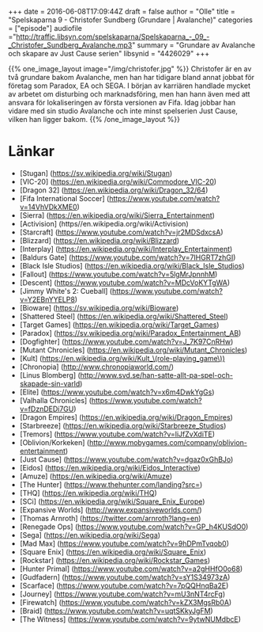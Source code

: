+++
date = 2016-06-08T17:09:44Z
draft = false
author = "Olle"
title = "Spelskaparna 9 - Christofer Sundberg  (Grundare | Avalanche)"
categories = ["episode"]
audiofile ="http://traffic.libsyn.com/spelskaparna/Spelskaparna_-_09_-_Christofer_Sundberg_Avalanche.mp3"
summary = "Grundare av Avalanche och skapare av Just Cause serien"
libsynid = "4426029"
+++

{{% one_image_layout image="/img/christofer.jpg" %}}
Christofer är en av två grundare bakom Avalanche, men han har tidigare
bland annat jobbat för företag som Paradox, EA och SEGA. I början av
karriären handlade mycket av arbetet om disturbing och marknadsföring,
men han hann även med att ansvara för lokaliseringen av första versionen
av Fifa. Idag jobbar han vidare med sin studio Avalanche och inte minst
spelserien Just Cause, vilken han ligger bakom.
{{% /one_image_layout %}}
# Länkar
* [Stugan] (https://sv.wikipedia.org/wiki/Stugan)
* [VIC-20] (https://en.wikipedia.org/wiki/Commodore_VIC-20)
* [Dragon 32] (https://en.wikipedia.org/wiki/Dragon_32/64)
* [Fifa International Soccer] (https://www.youtube.com/watch?v=14VhVDkXME0)
* [Sierra] (https://en.wikipedia.org/wiki/Sierra_Entertainment)
* [Activision] (https//en.wikipedia.org/wiki/Activision)
* [Starcraft] (https://www.youtube.com/watch?v=jr2MDSdxcsA) 
* [Blizzard] (https://en.wikipedia.org/wiki/Blizzard)
* [Interplay] (https://en.wikipedia.org/wiki/Interplay_Entertainment)
* [Baldurs Gate] (https://www.youtube.com/watch?v=7IHGRT7zhGI)
* [Black Isle Studios] (https://en.wikipedia.org/wiki/Black_Isle_Studios)
* [Fallout] (https://www.youtube.com/watch?v=5lgMrJpnnhM)
* [Descent] (https://www.youtube.com/watch?v=MDcVoKYTgWA)
* [Jimmy White's 2: Cueball] (https://www.youtube.com/watch?v=Y2EBnYYELP8)
* [Bioware] (https://sv.wikipedia.org/wiki/Bioware)
* [Shattered Steel] (https://en.wikipedia.org/wiki/Shattered_Steel)
* [Target Games] (https://en.wikipedia.org/wiki/Target_Games)
* [Paradox] (https://sv.wikipedia.org/wiki/Paradox_Entertainment_AB)
* [Dogfighter] (https://www.youtube.com/watch?v=J_7K97CnRHw)
* [Mutant Chronicles] (https://en.wikipedia.org/wiki/Mutant_Chronicles)
* [Kult] (https://en.wikipedia.org/wiki/Kult_\(role-playing_game\))
* [Chronopia] (http://www.chronopiaworld.com/)
* [Linus Blomberg]
  (http://www.svd.se/han-satte-allt-pa-spel-och-skapade-sin-varld)
* [Elite] (https://www.youtube.com/watch?v=x6m4DwkYgGs)
* [Valhalla Chronicles] (https://www.youtube.com/watch?v=fDznDEDi7GU)
* [Dragon Empires] (https://en.wikipedia.org/wiki/Dragon_Empires)
* [Starbreeze] (https://en.wikipedia.org/wiki/Starbreeze_Studios)
* [Tremors] (https://www.youtube.com/watch?v=liJfZvXdiTE)
* [Oblivion/Korkeken] (http://www.mobygames.com/company/oblivion-entertainment)
* [Just Cause] (https://www.youtube.com/watch?v=dgaz0xGhBJo)
* [Eidos] (https://en.wikipedia.org/wiki/Eidos_Interactive)
* [Amuze] (https://en.wikipedia.org/wiki/Amuze)
* [The Hunter] (https://www.thehunter.com/landing?src=)
* [THQ] (https://en.wikipedia.org/wiki/THQ)
* [SCi] (https://en.wikipedia.org/wiki/Square_Enix_Europe)
* [Expansive Worlds] (http://www.expansiveworlds.com/)
* [Thomas Arnroth] (https://twitter.com/arnroth?lang=en)
* [Renegade Ops] (https://www.youtube.com/watch?v=GP_h4KUSdO0)
* [Sega] (https://en.wikipedia.org/wiki/Sega)
* [Mad Max] (https://www.youtube.com/watch?v=9hDPmTvqob0)
* [Square Enix] (https://en.wikipedia.org/wiki/Square_Enix)
* [Rockstar] (https://en.wikipedia.org/wiki/Rockstar_Games)
* [Hunter Primal] (https://www.youtube.com/watch?v=a2gHHfO0o68)
* [Gudfadern] (https://www.youtube.com/watch?v=sY1S34973zA)
* [Scarface] (https://www.youtube.com/watch?v=7pQQHnqBa2E)
* [Journey] (https://www.youtube.com/watch?v=mU3nNT4rcFg)
* [Firewatch] (https://www.youtube.com/watch?v=kZX3MgsRb0A)
* [Braid] (https://www.youtube.com/watch?v=uqtSKkyJgFM)
* [The Witness] (https://www.youtube.com/watch?v=9ytwNUMdbcE)
